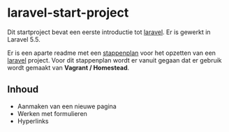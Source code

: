 # laravel-start-project

Dit startproject bevat een eerste introductie tot [laravel](https://laravel.com/docs/5.5). Er is gewerkt in Laravel 5.5.  

Er is een aparte readme met een [stappenplan](Installation.md) voor het opzetten van een [laravel](https://laravel.com/docs/5.5) project.
Voor dit stappenplan wordt er vanuit gegaan dat er gebruik wordt gemaakt van 
**Vagrant / Homestead**. 

## Inhoud
* Aanmaken van een nieuwe pagina 
* Werken met formulieren
* Hyperlinks
